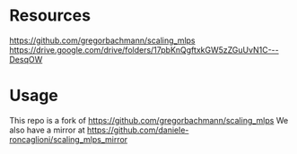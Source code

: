 # Resources

https://github.com/gregorbachmann/scaling_mlps
https://drive.google.com/drive/folders/17pbKnQgftxkGW5zZGuUvN1C---DesqOW

# Usage

This repo is a fork of https://github.com/gregorbachmann/scaling_mlps
We also have a mirror at https://github.com/daniele-roncaglioni/scaling_mlps_mirror




